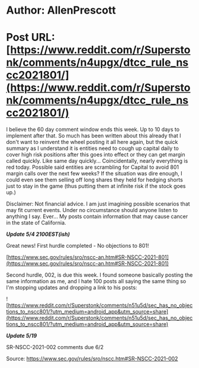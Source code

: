 # Author: AllenPrescott
# Post URL: [https://www.reddit.com/r/Superstonk/comments/n4upgx/dtcc_rule_nscc2021801/](https://www.reddit.com/r/Superstonk/comments/n4upgx/dtcc_rule_nscc2021801/)


I believe the 60 day comment window ends this week. Up to 10 days to implement after that. So much has been written about this already that I don't want to reinvent the wheel posting it all here again, but the quick summary as I understand it is entities need to cough up capital daily to cover high risk positions after this goes into effect or they can get margin called quickly. Like same day quickly... Coincidentally, nearly everything is red today. Possible said entities are scrambling for Capital to avoid 801 margin calls over the next few weeks? If the situation was dire enough, I could even see them selling off long shares they held for hedging shorts just to stay in the game (thus putting them at infinite risk if the stock goes up.)

Disclaimer: Not financial advice. I am just imagining possible scenarios that may fit current events. Under no circumstance should anyone listen to anything I say. Ever... My posts contain information that may cause cancer in the state of California.


***Update 5/4 2100EST(ish)***

Great news! First hurdle completed - No objections to 801!

[https://www.sec.gov/rules/sro/nscc-an.htm#SR-NSCC-2021-801](https://www.sec.gov/rules/sro/nscc-an.htm#SR-NSCC-2021-801)

Second hurdle, 002, is due this week. I found someone basically posting the same information as me, and I hate 100 posts all saying the same thing so I'm stopping updates and dropping a link to his posts:

![https://www.reddit.com/r/Superstonk/comments/n51u5d/sec_has_no_objections_to_nscc801/?utm_medium=android_app&utm_source=share](https://www.reddit.com/r/Superstonk/comments/n51u5d/sec_has_no_objections_to_nscc801/?utm_medium=android_app&utm_source=share)

***Update 5/19***

SR-NSCC-2021-002 comments due 6/2

Source: https://www.sec.gov/rules/sro/nscc.htm#SR-NSCC-2021-002